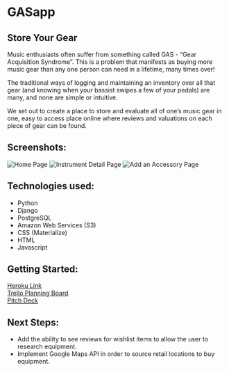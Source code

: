 # GASapp
## Store Your Gear

Music enthusiasts often suffer from something called GAS - “Gear Acquisition Syndrome”. This is a problem that manifests as buying more music gear than any one person can need in a lifetime, many times over!  

The traditional ways of logging and maintaining an inventory over all   that gear (and knowing when your bassist swipes a few of your pedals) are many, and none are simple or intuitive.

We set out to create a place to store and evaluate all of one’s music gear in one, easy to access place online where reviews and valuations on each piece of gear can be found.

## Screenshots: 

![Home Page](link)
![Instrument Detail Page](link)
![Add an Accessory Page](link)

## Technologies used: 

- Python
- Django
- PostgreSQL
- Amazon Web Services (S3)
- CSS (Materialize)
- HTML
- Javascript

## Getting Started:

[Heroku Link](https://gear-acquisition-syndrome.herokuapp.com/)<br> 
[Trello Planning Board](https://trello.com/b/vlJ9rfaW/project-3)<br>
[Pitch Deck](https://docs.google.com/presentation/d/1ZrZkFDF9FKLsturrjH6daW58r1PukoXLl86zgAt2a8U/edit#slide=id.g8a76f2b64d_0_70)

## Next Steps: 

- Add the ability to see reviews for wishlist items to allow the user to research equipment.
- Implement Google Maps API in order to source retail locations to buy equipment. 